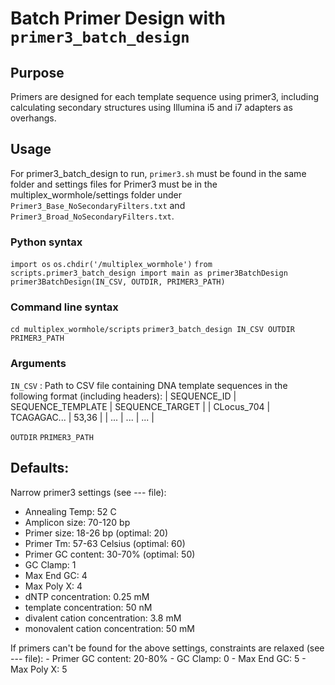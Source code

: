 # Batch Primer Design with `primer3_batch_design`

## Purpose
Primers are designed for each template sequence using primer3, including calculating secondary structures using Illumina i5 and i7 adapters as overhangs.

## Usage
For primer3_batch_design to run, `primer3.sh` must be found in the same folder and settings files for Primer3 must be in the multiplex_wormhole/settings folder under `Primer3_Base_NoSecondaryFilters.txt` and `Primer3_Broad_NoSecondaryFilters.txt`.

### Python syntax
`import os`
`os.chdir('/multiplex_wormhole')`
`from scripts.primer3_batch_design import main as primer3BatchDesign`
`primer3BatchDesign(IN_CSV, OUTDIR, PRIMER3_PATH)`

### Command line syntax
`cd multiplex_wormhole/scripts`
`primer3_batch_design IN_CSV OUTDIR PRIMER3_PATH`

### Arguments
`IN_CSV` : Path to CSV file containing DNA template sequences in the following format (including headers):
| SEQUENCE_ID | SEQUENCE_TEMPLATE | SEQUENCE_TARGET |
| CLocus_704 | TCAGAGAC... | 53,36 |
| ... | ... | ... |

`OUTDIR`
`PRIMER3_PATH`


## Defaults:
Narrow primer3 settings (see --- file):
- Annealing Temp: 52 C
- Amplicon size: 70-120 bp
- Primer size: 18-26 bp (optimal: 20)
- Primer Tm: 57-63 Celsius (optimal: 60)
- Primer GC content: 30-70% (optimal: 50)
- GC Clamp: 1
- Max End GC: 4
- Max Poly X: 4
- dNTP concentration: 0.25 mM
- template concentration: 50 nM
- divalent cation concentration: 3.8 mM
- monovalent cation concentration: 50 mM

If primers can't be found for the above settings, constraints are relaxed (see --- file):
    - Primer GC content: 20-80%
    - GC Clamp: 0
    - Max End GC: 5
    - Max Poly X: 5
